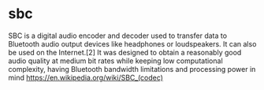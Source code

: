 # sbc
SBC is a digital audio encoder and decoder used to transfer data to Bluetooth audio output devices like headphones or loudspeakers. It can also be used on the Internet.[2] It was designed to obtain a reasonably good audio quality at medium bit rates while keeping low computational complexity, having Bluetooth bandwidth limitations and processing power in mind https://en.wikipedia.org/wiki/SBC_(codec)
